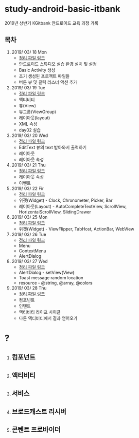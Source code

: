 # study-android-basic-itbank
2019년 상반기 KGitbank 안드로이드 교육 과정 기록

## 목차
1. 2019/ 03/ 18 Mon
   * [정리 파일 링크](https://github.com/pby2017/study-android-basic-itbank/blob/master/detail/20190318Mon.md)
   * 안드로이드 스튜디오 실습 환경 설치 및 설정
   * Basic Activity 생성
   * 초기 생성된 프로젝트 파일들
   * 버튼 뷰 및 클릭 리스너 액션 추가
2. 2019/ 03/ 19 Tue
   * [정리 파일 링크](https://github.com/pby2017/study-android-basic-itbank/blob/master/detail/20190319Tue.md)
   * 액티비티
   * 뷰(View)
   * 뷰그룹(ViewGroup)
   * 레이아웃(layout)
   * XML 속성
   * day02 실습
3. 2019/ 03/ 20 Wed
   * [정리 파일 링크](https://github.com/pby2017/study-android-basic-itbank/blob/master/detail/20190320Wed.md)
   * EditText 뷰의 text 받아와서 출력하기
   * 레이아웃
   * 레이아웃 속성
4. 2019/ 03/ 21 Thu
   * [정리 파일 링크](https://github.com/pby2017/study-android-basic-itbank/blob/master/detail/20190321Thu.md)
   * 레이아웃 속성
   * 이벤트
5. 2019/ 03/ 22 Fir
   * [정리 파일 링크](https://github.com/pby2017/study-android-basic-itbank/blob/master/detail/20190322Fri.md)
   * 위젯(Widget) - Clock, Chronometer, Picker, Bar
   * 레이아웃(Layout) - AutoCompleteTextView, ScrollView, HorizontalScrollView, SlidingDrawer
6. 2019/ 03/ 25 Mon
   * [정리 파일 링크](https://github.com/pby2017/study-android-basic-itbank/blob/master/detail/20190325Mon.md)
   * 위젯(Widget) - ViewFlipper, TabHost, ActionBar, WebView
7. 2019/ 03/ 26 Tue
   * [정리 파일 링크](https://github.com/pby2017/study-android-basic-itbank/blob/master/detail/20190326Tue.md)
   * Menu
   * ContextMenu
   * AlertDialog
8. 2019/ 03/ 27 Wed
   * [정리 파일 링크](https://github.com/pby2017/study-android-basic-itbank/blob/master/detail/20190327Wed.md)
   * AlertDialog - setView(View)
   * Toast message random location
   * resource - @string, @array, @colors
9. 2019/ 03/ 28 Thu
   * [정리 파일 링크]()
   * 컴포넌트
   * 인텐트
   * 액티비티 라이프 사이클
   * 다른 액티비티에서 결과 얻어오기
#
#
#
#
# ?
1. ## 컴포넌트
2. ## 액티비티
3. ## 서비스
4. ## 브로드캐스트 리시버
5. ## 콘텐트 프로바이더